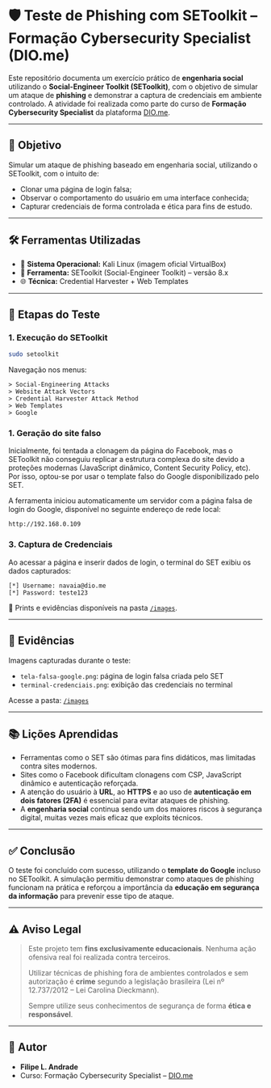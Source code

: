 # 🛡️ Teste de Phishing com SEToolkit – Formação Cybersecurity Specialist (DIO.me)

Este repositório documenta um exercício prático de **engenharia social** utilizando o **Social-Engineer Toolkit (SEToolkit)**, com o objetivo de simular um ataque de **phishing** e demonstrar a captura de credenciais em ambiente controlado. A atividade foi realizada como parte do curso de **Formação Cybersecurity Specialist** da plataforma [DIO.me](https://www.dio.me/).

---

## 🎯 Objetivo

Simular um ataque de phishing baseado em engenharia social, utilizando o SEToolkit, com o intuito de:

- Clonar uma página de login falsa;
- Observar o comportamento do usuário em uma interface conhecida;
- Capturar credenciais de forma controlada e ética para fins de estudo.

---

## 🛠️ Ferramentas Utilizadas

- 🐧 **Sistema Operacional:** Kali Linux (imagem oficial VirtualBox)
- 🧰 **Ferramenta:** SEToolkit (Social-Engineer Toolkit) – versão 8.x
- 🌐 **Técnica:** Credential Harvester + Web Templates

---

## 🚀 Etapas do Teste

### 1. Execução do SEToolkit

```bash
sudo setoolkit
```

Navegação nos menus:

```
> Social-Engineering Attacks
> Website Attack Vectors
> Credential Harvester Attack Method
> Web Templates
> Google
```

### 1. Geração do site falso

Inicialmente, foi tentada a clonagem da página do Facebook, mas o SEToolkit não conseguiu replicar a estrutura complexa do site devido a proteções modernas (JavaScript dinâmico, Content Security Policy, etc). Por isso, optou-se por usar o template falso do Google disponibilizado pelo SET.

A ferramenta iniciou automaticamente um servidor com a página falsa de login do Google, disponível no seguinte endereço de rede local:

```
http://192.168.0.109
```

### 3. Captura de Credenciais

Ao acessar a página e inserir dados de login, o terminal do SET exibiu os dados capturados:

```
[*] Username: navaia@dio.me
[*] Password: teste123
```

🔗 Prints e evidências disponíveis na pasta [`/images`](./images).

---

## 📸 Evidências

Imagens capturadas durante o teste:

- `tela-falsa-google.png`: página de login falsa criada pelo SET
- `terminal-credenciais.png`: exibição das credenciais no terminal

Acesse a pasta: [`/images`](./images)

---

## 📚 Lições Aprendidas

- Ferramentas como o SET são ótimas para fins didáticos, mas limitadas contra sites modernos.
- Sites como o Facebook dificultam clonagens com CSP, JavaScript dinâmico e autenticação reforçada.
- A atenção do usuário à **URL**, ao **HTTPS** e ao uso de **autenticação em dois fatores (2FA)** é essencial para evitar ataques de phishing.
- A **engenharia social** continua sendo um dos maiores riscos à segurança digital, muitas vezes mais eficaz que exploits técnicos.

---

## ✅ Conclusão

O teste foi concluído com sucesso, utilizando o **template do Google** incluso no SEToolkit. A simulação permitiu demonstrar como ataques de phishing funcionam na prática e reforçou a importância da **educação em segurança da informação** para prevenir esse tipo de ataque.

---

## ⚠️ Aviso Legal

> Este projeto tem **fins exclusivamente educacionais**. Nenhuma ação ofensiva real foi realizada contra terceiros.
>
> Utilizar técnicas de phishing fora de ambientes controlados e sem autorização é **crime** segundo a legislação brasileira (Lei nº 12.737/2012 – Lei Carolina Dieckmann).
>
> Sempre utilize seus conhecimentos de segurança de forma **ética e responsável**.

---

## 👤 Autor

- **Filipe L. Andrade**  
- Curso: Formação Cybersecurity Specialist – [DIO.me](https://www.dio.me/)
